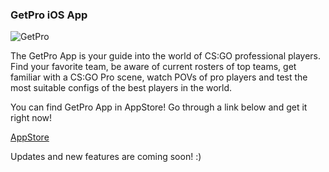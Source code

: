 ### GetPro iOS App

![GetPro](https://i.imgur.com/itzWnu2.png)

The GetPro App is your guide into the world of CS:GO professional players. Find your favorite team, be aware of current rosters of top teams, get familiar with a CS:GO Pro scene, watch POVs of pro players and test the most suitable configs of the best players in the world.

You can find GetPro App in AppStore! Go through a link below and get it right now!

[AppStore](https://itunes.apple.com/nz/app/getpro-cs-go/id1271666107?mt=8 "AppStore")

Updates and new features are coming soon! :)
